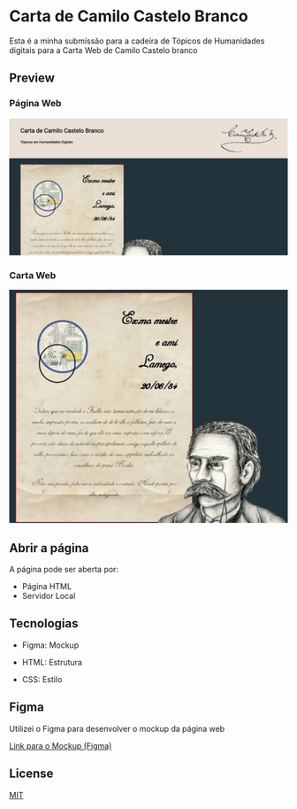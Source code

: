 # Carta de Camilo Castelo Branco

Esta é a minha submissão para a cadeira de Tópicos de Humanidades digitais para a Carta Web de Camilo Castelo branco

## Preview

### Página Web
![1ª Imagem](readme_imgs/img2.png)
### Carta Web
![2ª Imagem](readme_imgs/img1.png)


## Abrir a página

A página pode ser aberta por:

- Página HTML
- Servidor Local


## Tecnologias

- Figma: Mockup

- HTML: Estrutura

- CSS: Estilo

## Figma
Utilizei o Figma para desenvolver o mockup da página web

[Link para o Mockup (Figma)](https://www.figma.com/file/6pLVtYKJhHLbJ5yaF3BayV/Carta-Web?node-id=24%3A39&t=eDv9a9QMV6B17N9p-1)

## License

[MIT](https://choosealicense.com/licenses/mit/)